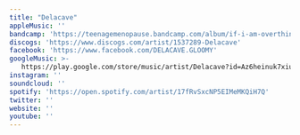```yaml
---
title: "Delacave"
appleMusic: ''
bandcamp: 'https://teenagemenopause.bandcamp.com/album/if-i-am-overthinking-talk-about-anything-any-damned-thing'
discogs: 'https://www.discogs.com/artist/1537289-Delacave'
facebook: 'https://www.facebook.com/DELACAVE.GLOOMY'
googleMusic: >-
   https://play.google.com/store/music/artist/Delacave?id=Az6heinuk7xiup6gcj2q2vc4nuu
instagram: ''
soundcloud: ''
spotify: 'https://open.spotify.com/artist/17fRvSxcNP5EIMeMKQiH7Q'
twitter: ''
website: ''
youtube: ''
---
```

